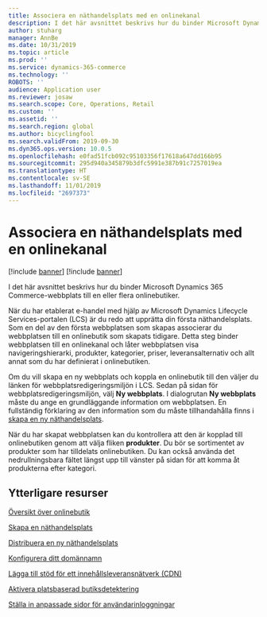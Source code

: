```yaml
---
title: Associera en näthandelsplats med en onlinekanal
description: I det här avsnittet beskrivs hur du binder Microsoft Dynamics 365 Commerce-webbplats till en eller flera onlinebutiker.
author: stuharg
manager: AnnBe
ms.date: 10/31/2019
ms.topic: article
ms.prod: ''
ms.service: dynamics-365-commerce
ms.technology: ''
ROBOTS: ''
audience: Application user
ms.reviewer: josaw
ms.search.scope: Core, Operations, Retail
ms.custom: ''
ms.assetid: ''
ms.search.region: global
ms.author: bicyclingfool
ms.search.validFrom: 2019-09-30
ms.dyn365.ops.version: 10.0.5
ms.openlocfilehash: e0fad51fcb092c95103356f17618a647dd166b95
ms.sourcegitcommit: 295d940a345879b3dfc5991e387b91c7257019ea
ms.translationtype: HT
ms.contentlocale: sv-SE
ms.lasthandoff: 11/01/2019
ms.locfileid: "2697373"
---
```

# <a name="associate-an-e-commerce-site-with-an-online-channel"></a>Associera en näthandelsplats med en onlinekanal

[!include [banner](includes/banner.md)]
[!include [banner](includes/preview-banner.md)]

I det här avsnittet beskrivs hur du binder Microsoft Dynamics 365 Commerce-webbplats till en eller flera onlinebutiker. 

När du har etablerat e-handel med hjälp av Microsoft Dynamics Lifecycle Services-portalen (LCS) är du redo att upprätta din första näthandelsplats. Som en del av den första webbplatsen som skapas associerar du webbplatsen till en onlinebutik som skapats tidigare. Detta steg binder webbplatsen till en onlinekanal och låter webbplatsen visa navigeringshierarki, produkter, kategorier, priser, leveransalternativ och allt annat som du har definierat i onlinebutiken.

Om du vill skapa en ny webbplats och koppla en onlinebutik till den väljer du länken för webbplatsredigeringsmiljön i LCS. Sedan på sidan för webbplatsredigeringsmiljön, välj **Ny webbplats**. I dialogrutan **Ny webbplats** måste du ange en grundläggande information om webbplatsen. En fullständig förklaring av den information som du måste tillhandahålla finns i [skapa en ny näthandelsplats](create-ecommerce-site.md).

När du har skapat webbplatsen kan du kontrollera att den är kopplad till onlinebutiken genom att välja fliken **produkter**. Du bör se sortimentet av produkter som har tilldelats onlinebutiken. Du kan också använda det nedrullningsbara fältet längst upp till vänster på sidan för att komma åt produkterna efter kategori.

## <a name="additional-resources"></a>Ytterligare resurser

[Översikt över onlinebutik](online-store-overview.md)

[Skapa en näthandelsplats](create-ecommerce-site.md)

[Distribuera en ny näthandelsplats](deploy-ecommerce-site.md)

[Konfigurera ditt domännamn](configure-your-domain-name.md)

[Lägga till stöd för ett innehållsleveransnätverk (CDN)](add-cdn-support.md)

[Aktivera platsbaserad butiksdetektering](enable-store-detection.md)

[Ställa in anpassade sidor för användarinloggningar](custom-pages-user-logins.md)
